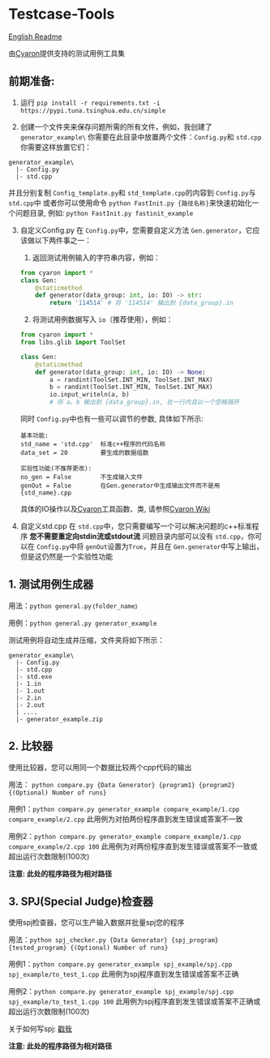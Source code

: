 # Testcase-Tools

[English Readme](./README.md)

由[Cyaron](https://github.com/luogu-dev/cyaron/)提供支持的测试用例工具集

## 前期准备:

1. 运行 `pip install -r requirements.txt -i https://pypi.tuna.tsinghua.edu.cn/simple`

2. 创建一个文件夹来保存问题所需的所有文件，例如，我创建了 `generator_example\`
  你需要在此目录中放置两个文件：`Config.py`和 `std.cpp`
  你需要这样放置它们：
  ```
  generator_example\
    |- Config.py
    |- std.cpp
  ```
  并且分别复制 `Config_template.py`和 `std_template.cpp`的内容到 `Config.py`与 `std.cpp`中
  或者你可以使用命令 `python FastInit.py {路径名称}`来快速初始化一个问题目录, 例如: `python FastInit.py fastinit_example`

3. 自定义Config.py
  在 `Config.py`中，您需要自定义方法 `Gen.generator`，它应该做以下两件事之一：
   1) 返回测试用例输入的字符串内容，例如：
    ```python
    from cyaron import *
    class Gen:
        @staticmethod
        def generator(data_group: int, io: IO) -> str: 
            return '114514' # 将 '114514' 输出到 {data_group}.in
    ```
   2) 将测试用例数据写入 `io`（推荐使用），例如：
    ```python
    from cyaron import *
    from libs.glib import ToolSet

    class Gen:
        @staticmethod
        def generator(data_group: int, io: IO) -> None: 
            a = randint(ToolSet.INT_MIN, ToolSet.INT_MAX)
            b = randint(ToolSet.INT_MIN, ToolSet.INT_MAX)
            io.input_writeln(a, b) 
            # 将 a、b 输出到 {data_group}.in, 在一行内且以一个空格隔开
    ```
    同时 `Config.py`中也有一些可以调节的参数, 具体如下所示:
    ```
    基本功能:
    std_name = 'std.cpp'  标准c++程序的代码名称
    data_set = 20         要生成的数据组数

    实验性功能(不推荐更改):
    no_gen = False        不生成输入文件
    genOut = False        在Gen.generator中生成输出文件而不是用{std_name}.cpp
    ```
    具体的IO操作以及[Cyaron](https://github.com/luogu-dev/cyaron/)工具函数、类, 请参照[Cyaron Wiki](https://github.com/luogu-dev/cyaron/wiki)

4. 自定义std.cpp
  在 `std.cpp`中，您只需要编写一个可以解决问题的c++标准程序
  **您不需要重定向stdin流或stdout流**
  问题目录内部可以没有 `std.cpp`，你可以在 `Config.py`中将 `genOut`设置为`True`，并且在 `Gen.generator`中写上输出，但是这仍然是一个实验性功能

## 1. 测试用例生成器

  用法：`python general.py｛folder_name｝`

  用例：`python general.py generator_example`

  测试用例将自动生成并压缩，文件夹将如下所示：

  ```
  generator_example\
    |- Config.py
    |- std.cpp
    |- std.exe
    |- 1.in
    |- 1.out
    |- 2.in
    |- 2.out
    | ....
    |- generator_example.zip
  ```

## 2. 比较器

  使用比较器，您可以用同一个数据比较两个cpp代码的输出

  用法： `python compare.py {Data Generator} {program1} {program2} {(Optional) Number of runs}`

  用例1：`python compare.py generator_example compare_example/1.cpp compare_example/2.cpp`
  此用例为对拍两份程序直到发生错误或答案不一致

  用例2：`python compare.py generator_example compare_example/1.cpp compare_example/2.cpp 100`
  此用例为对两份程序直到发生错误或答案不一致或超出运行次数限制(100次)

  **注意: 此处的程序路径为相对路径**

## 3. SPJ(Special Judge)检查器

  使用spj检查器，您可以生产输入数据并批量spj您的程序

  用法：`python spj_checker.py {Data Generator} {spj_program} {tested_program} {(Optional) Number of runs}`

  用例1：`python compare.py generator_example spj_example/spj.cpp spj_example/to_test_1.cpp`
  此用例为spj程序直到发生错误或答案不正确

  用例2：`python compare.py generator_example spj_example/spj.cpp spj_example/to_test_1.cpp 100`
  此用例为spj程序直到发生错误或答案不正确或超出运行次数限制(100次)

  关于如何写spj: [戳我](https://opensource.qduoj.com/#/onlinejudge/guide/special_judge)

  **注意: 此处的程序路径为相对路径**
